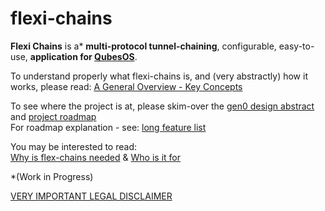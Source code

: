 # flexi-chains
**Flexi Chains** is a* **multi-protocol tunnel-chaining**, configurable, easy-to-use, **application for [QubesOS](https://qubes-os.org)**.  

To understand properly what flexi-chains is, and (very abstractly) how it works, please read: [A General Overview - Key Concepts](general-overview.md)  

To see where the project is at, please skim-over the [gen0 design abstract](gen0-design-abstract.md) and [project roadmap](https://github.com/rootnoob/flexi-chains/blob/main/project-roadmap.md)  
For roadmap explanation - see: [long feature list](https://github.com/rootnoob/flexi-chains/blob/main/long-feature-list.md)

You may be interested to read:  
[Why is flex-chains needed](flexi-chains-purpose.md) & [Who is it for](who-uses-flexi-chains.md)

*(Work in Progress)

[VERY IMPORTANT LEGAL DISCLAIMER](very-important-legal-disclaimer.md)

